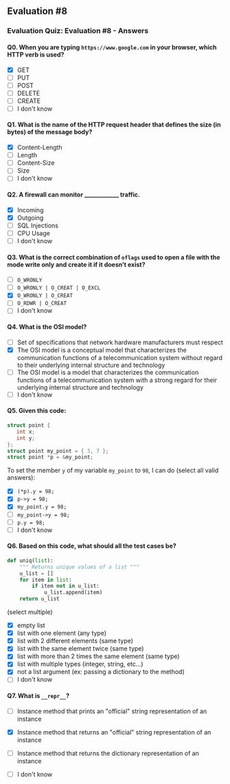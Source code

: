 ## Evaluation #8
### Evaluation Quiz: Evaluation #8 - Answers

#### Q0. When you are typing `https://www.google.com` in your browser, which HTTP verb is used?
- [x] GET
- [ ] PUT
- [ ] POST
- [ ] DELETE
- [ ] CREATE
- [ ] I don't know

#### Q1. What is the name of the HTTP request header that defines the size (in bytes) of the message body?
- [x] Content-Length
- [ ] Length
- [ ] Content-Size
- [ ] Size
- [ ] I don't know

#### Q2. A firewall can monitor ____________ traffic.
- [x] Incoming
- [x] Outgoing
- [ ] SQL Injections
- [ ] CPU Usage
- [ ] I don't know

#### Q3. What is the correct combination of `oflags` used to open a file with the mode write only and create it if it doesn’t exist?
- [ ] `O_WRONLY`
- [ ] `O_WRONLY | O_CREAT | O_EXCL`
- [x] `O_WRONLY | O_CREAT`
- [ ] `O_RDWR | O_CREAT`
- [ ] I don't know

#### Q4. What is the OSI model?
- [ ] Set of specifications that network hardware manufacturers must respect
- [x] The OSI model is a conceptual model that characterizes the communication functions of a telecommunication system without regard to their underlying internal structure and technology
- [ ] The OSI model is a model that characterizes the communication functions of a telecommunication system with a strong regard for their underlying internal structure and technology
- [ ] I don't know

#### Q5. Given this code:
```C
struct point {
   int x;
   int y;
};
struct point my_point = { 3, 7 };
struct point *p = &my_point;
```
To set the member `y` of my variable `my_point` to `98`, I can do (select all valid answers):

- [x] `(*p).y = 98;`
- [x] `p->y = 98;`
- [x] `my_point.y = 98;`
- [ ] `my_point->y = 98;`
- [ ] `p.y = 98;`
- [ ] I don't know

#### Q6. Based on this code, what should all the test cases be?
```python
def uniq(list):
    """ Returns unique values of a list """
    u_list = []
    for item in list:
        if item not in u_list:
            u_list.append(item)
    return u_list
```
(select multiple)

- [x] empty list
- [x] list with one element (any type)
- [x] list with 2 different elements (same type)
- [x] list with the same element twice (same type)
- [x] list with more than 2 times the same element (same type)
- [x] list with multiple types (integer, string, etc...)
- [x] not a list argument (ex: passing a dictionary to the method)
- [ ] I don't know

#### Q7. What is `__repr__`?
- [ ] Instance method that prints an "official" string representation of an instance
- [x] Instance method that returns an "official" string representation of an instance
- [ ] Instance method that returns the dictionary representation of an instance
- [ ] I don't know



















